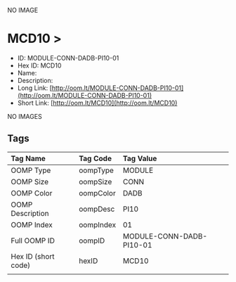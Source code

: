 


  
NO IMAGE  
# MCD10 > 

- ID: MODULE-CONN-DADB-PI10-01
- Hex ID: MCD10
- Name: 
- Description: 
- Long Link: [http://oom.lt/MODULE-CONN-DADB-PI10-01](http://oom.lt/MODULE-CONN-DADB-PI10-01)
- Short Link: [http://oom.lt/MCD10](http://oom.lt/MCD10)
  
NO IMAGES  
## Tags
  

|Tag Name|Tag Code|Tag Value|
| :--- | :--- | :--- |
|OOMP Type|oompType|MODULE|
|OOMP Size|oompSize|CONN|
|OOMP Color|oompColor|DADB|
|OOMP Description|oompDesc|PI10|
|OOMP Index|oompIndex|01|
|Full OOMP ID|oompID|MODULE-CONN-DADB-PI10-01|
|Hex ID (short code)|hexID|MCD10|
||||
